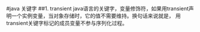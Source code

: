 #java 关键字
##1. transient
java语言的关键字，变量修饰符，如果用transient声明一个实例变量，当对象存储时，它的值不需要维持。换句话来说就是，
用transient关键字标记的成员变量不参与序列化过程。
